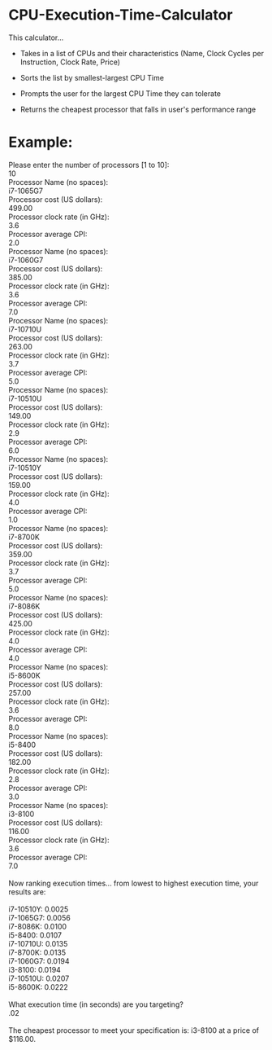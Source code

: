 # CPU-Execution-Time-Calculator

This calculator...  

- Takes in a list of CPUs and their characteristics (Name, Clock Cycles per Instruction, Clock Rate, Price)  

- Sorts the list by smallest-largest CPU Time  

- Prompts the user for the largest CPU Time they can tolerate  

- Returns the cheapest processor that falls in user's performance range
#
# Example:

Please enter the number of processors [1 to 10]:<br/>
10<br/>
Processor Name (no spaces):<br/>
i7-1065G7<br/>
Processor cost (US dollars):<br/>
499.00<br/>
Processor clock rate (in GHz):<br/>
3.6<br/>
Processor average CPI:<br/>
2.0<br/>
Processor Name (no spaces):<br/>
i7-1060G7<br/>
Processor cost (US dollars):<br/>
385.00<br/>
Processor clock rate (in GHz):<br/>
3.6<br/>
Processor average CPI:<br/>
7.0<br/>
Processor Name (no spaces):<br/>
i7-10710U<br/>
Processor cost (US dollars):<br/>
263.00<br/>
Processor clock rate (in GHz):<br/>
3.7<br/>
Processor average CPI:<br/>
5.0<br/>
Processor Name (no spaces):<br/>
i7-10510U<br/>
Processor cost (US dollars):<br/>
149.00<br/>
Processor clock rate (in GHz):<br/>
2.9<br/>
Processor average CPI:<br/>
6.0<br/>
Processor Name (no spaces):<br/>
i7-10510Y<br/>
Processor cost (US dollars):<br/>
159.00<br/>
Processor clock rate (in GHz):<br/>
4.0<br/>
Processor average CPI:<br/>
1.0<br/>
Processor Name (no spaces):<br/>
i7-8700K<br/>
Processor cost (US dollars):<br/>
359.00<br/>
Processor clock rate (in GHz):<br/>
3.7<br/>
Processor average CPI:<br/>
5.0<br/>
Processor Name (no spaces):<br/>
i7-8086K<br/>
Processor cost (US dollars):<br/>
425.00<br/>
Processor clock rate (in GHz):<br/>
4.0<br/>
Processor average CPI:<br/>
4.0<br/>
Processor Name (no spaces):<br/>
i5-8600K<br/>
Processor cost (US dollars):<br/>
257.00<br/>
Processor clock rate (in GHz):<br/>
3.6<br/>
Processor average CPI:<br/>
8.0<br/>
Processor Name (no spaces):<br/>
i5-8400<br/>
Processor cost (US dollars):<br/>
182.00<br/>
Processor clock rate (in GHz):<br/>
2.8<br/>
Processor average CPI:<br/>
3.0<br/>
Processor Name (no spaces):<br/>
i3-8100<br/>
Processor cost (US dollars):<br/>
116.00<br/>
Processor clock rate (in GHz):<br/>
3.6<br/>
Processor average CPI:<br/>
7.0<br/><br/>
Now ranking execution times... from lowest to highest execution time, your results are:<br/><br/>
i7-10510Y: 0.0025<br/>
i7-1065G7: 0.0056<br/>
i7-8086K: 0.0100<br/>
i5-8400: 0.0107<br/>
i7-10710U: 0.0135<br/>
i7-8700K: 0.0135<br/>
i7-1060G7: 0.0194<br/>
i3-8100: 0.0194<br/>
i7-10510U: 0.0207<br/>
i5-8600K: 0.0222<br/><br/>
What execution time (in seconds) are you targeting?<br/>
.02<br/><br/>
The cheapest processor to meet your specification is: i3-8100 at a price of $116.00.
